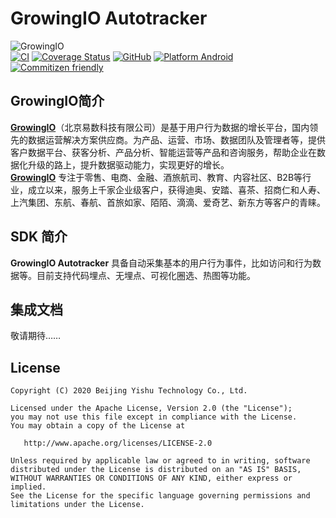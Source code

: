 GrowingIO Autotracker
======
![GrowingIO](https://www.growingio.com/vassets/images/home_v3/gio-logo-primary.svg)  
[![CI](https://github.com/growingio/growingio-sdk-android-autotracker/workflows/CI/badge.svg)](https://github.com/growingio/growingio-sdk-android-autotracker/actions/)
[![Coverage Status](https://coveralls.io/repos/github/growingio/growingio-sdk-android-autotracker/badge.svg?branch=master)](https://coveralls.io/github/growingio/growingio-sdk-android-autotracker?branch=master)
[![GitHub](https://img.shields.io/github/license/growingio/growingio-sdk-android-autotracker)](https://github.com/growingio/growingio-sdk-android-autotracker/blob/master/LICENSE)
[![Platform Android](https://img.shields.io/badge/platform-Android-brightgreen)]()
[![Commitizen friendly](https://img.shields.io/badge/commitizen-friendly-brightgreen.svg)](http://commitizen.github.io/cz-cli/)

## GrowingIO简介
[**GrowingIO**](https://www.growingio.com/)（北京易数科技有限公司）是基于用户行为数据的增长平台，国内领先的数据运营解决方案供应商。为产品、运营、市场、数据团队及管理者等，提供客户数据平台、获客分析、产品分析、智能运营等产品和咨询服务，帮助企业在数据化升级的路上，提升数据驱动能力，实现更好的增长。  
[**GrowingIO**](https://www.growingio.com/) 专注于零售、电商、金融、酒旅航司、教育、内容社区、B2B等行业，成立以来，服务上千家企业级客户，获得迪奥、安踏、喜茶、招商仁和人寿、上汽集团、东航、春航、首旅如家、陌陌、滴滴、爱奇艺、新东方等客户的青睐。

## SDK 简介
**GrowingIO Autotracker** 具备自动采集基本的用户行为事件，比如访问和行为数据等。目前支持代码埋点、无埋点、可视化圈选、热图等功能。

## 集成文档
敬请期待……

## License
```
Copyright (C) 2020 Beijing Yishu Technology Co., Ltd.

Licensed under the Apache License, Version 2.0 (the "License");
you may not use this file except in compliance with the License.
You may obtain a copy of the License at

   http://www.apache.org/licenses/LICENSE-2.0

Unless required by applicable law or agreed to in writing, software
distributed under the License is distributed on an "AS IS" BASIS,
WITHOUT WARRANTIES OR CONDITIONS OF ANY KIND, either express or implied.
See the License for the specific language governing permissions and
limitations under the License.
```